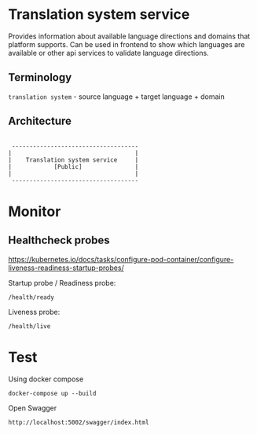 # Translation system service

Provides information about available language directions and domains that platform supports.
Can be used in frontend to show which languages are available or other api services to validate language directions.

## Terminology

`translation system` - source language + target language + domain

## Architecture

```

 ------------------------------------
|                                   |
|    Translation system service     |
|            [Public]               |
|                                   |
 ------------------------------------

```

# Monitor

## Healthcheck probes

https://kubernetes.io/docs/tasks/configure-pod-container/configure-liveness-readiness-startup-probes/

Startup probe / Readiness probe:

`/health/ready`

Liveness probe:

`/health/live`


# Test

Using docker compose
```
docker-compose up --build
```

Open Swagger
```
http://localhost:5002/swagger/index.html
```